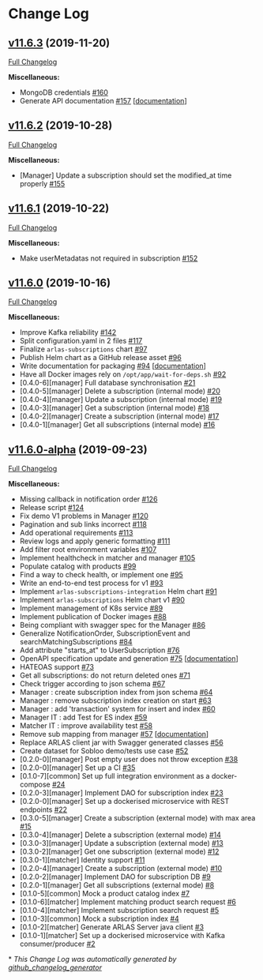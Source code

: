 # Change Log

## [v11.6.3](https://github.com/gisaia/ARLAS-subscriptions/tree/v11.6.3) (2019-11-20)

[Full Changelog](https://github.com/gisaia/ARLAS-subscriptions/compare/v11.6.2...v11.6.3)

**Miscellaneous:**

- MongoDB credentials [\#160](https://github.com/gisaia/ARLAS-subscriptions/issues/160)
- Generate API documentation [\#157](https://github.com/gisaia/ARLAS-subscriptions/issues/157) [[documentation](https://github.com/gisaia/ARLAS-subscriptions/labels/documentation)]

## [v11.6.2](https://github.com/gisaia/ARLAS-subscriptions/tree/v11.6.2) (2019-10-28)

[Full Changelog](https://github.com/gisaia/ARLAS-subscriptions/compare/v11.6.1...v11.6.2)

**Miscellaneous:**

- \[Manager\] Update a subscription should set the modified\_at time properly [\#155](https://github.com/gisaia/ARLAS-subscriptions/issues/155)

## [v11.6.1](https://github.com/gisaia/ARLAS-subscriptions/tree/v11.6.1) (2019-10-22)

[Full Changelog](https://github.com/gisaia/ARLAS-subscriptions/compare/v11.6.0...v11.6.1)

**Miscellaneous:**

- Make userMetadatas not required in subscription [\#152](https://github.com/gisaia/ARLAS-subscriptions/issues/152)

## [v11.6.0](https://github.com/gisaia/ARLAS-subscriptions/tree/v11.6.0) (2019-10-16)

[Full Changelog](https://github.com/gisaia/ARLAS-subscriptions/compare/v11.6.0-alpha...v11.6.0)

**Miscellaneous:**

- Improve Kafka reliability [\#142](https://github.com/gisaia/ARLAS-subscriptions/issues/142)
- Split configuration.yaml in 2 files  [\#117](https://github.com/gisaia/ARLAS-subscriptions/issues/117)
- Finalize `arlas-subscriptions` chart [\#97](https://github.com/gisaia/ARLAS-subscriptions/issues/97)
- Publish Helm chart as a GitHub release asset [\#96](https://github.com/gisaia/ARLAS-subscriptions/issues/96)
- Write documentation for packaging [\#94](https://github.com/gisaia/ARLAS-subscriptions/issues/94) [[documentation](https://github.com/gisaia/ARLAS-subscriptions/labels/documentation)]
- Have all Docker images rely on `/opt/app/wait-for-deps.sh` [\#92](https://github.com/gisaia/ARLAS-subscriptions/issues/92)
- \[0.4.0-6\]\[manager\] Full database synchronisation [\#21](https://github.com/gisaia/ARLAS-subscriptions/issues/21)
- \[0.4.0-5\]\[manager\] Delete a subscription \(internal mode\) [\#20](https://github.com/gisaia/ARLAS-subscriptions/issues/20)
- \[0.4.0-4\]\[manager\] Update a subscription \(internal mode\) [\#19](https://github.com/gisaia/ARLAS-subscriptions/issues/19)
- \[0.4.0-3\]\[manager\] Get a subscription \(internal mode\) [\#18](https://github.com/gisaia/ARLAS-subscriptions/issues/18)
- \[0.4.0-2\]\[manager\] Create a subscription \(internal mode\) [\#17](https://github.com/gisaia/ARLAS-subscriptions/issues/17)
- \[0.4.0-1\]\[manager\] Get all subscriptions \(internal mode\) [\#16](https://github.com/gisaia/ARLAS-subscriptions/issues/16)

## [v11.6.0-alpha](https://github.com/gisaia/ARLAS-subscriptions/tree/v11.6.0-alpha) (2019-09-23)

[Full Changelog](https://github.com/gisaia/ARLAS-subscriptions/compare/46315293fc9e52550883da20304c5b9cce9d4646...v11.6.0-alpha)

**Miscellaneous:**

- Missing callback in notification order [\#126](https://github.com/gisaia/ARLAS-subscriptions/issues/126)
- Release script [\#124](https://github.com/gisaia/ARLAS-subscriptions/issues/124)
- Fix demo V1 problems in Manager [\#120](https://github.com/gisaia/ARLAS-subscriptions/issues/120)
- Pagination and sub links incorrect [\#118](https://github.com/gisaia/ARLAS-subscriptions/issues/118)
- Add operational requirements [\#113](https://github.com/gisaia/ARLAS-subscriptions/issues/113)
- Review logs and apply generic formatting [\#111](https://github.com/gisaia/ARLAS-subscriptions/issues/111)
- Add filter root environment variables [\#107](https://github.com/gisaia/ARLAS-subscriptions/issues/107)
- Implement healthcheck in matcher and manager [\#105](https://github.com/gisaia/ARLAS-subscriptions/issues/105)
- Populate catalog with products [\#99](https://github.com/gisaia/ARLAS-subscriptions/issues/99)
- Find a way to check health, or implement one [\#95](https://github.com/gisaia/ARLAS-subscriptions/issues/95)
- Write an end-to-end test process for v1 [\#93](https://github.com/gisaia/ARLAS-subscriptions/issues/93)
- Implement `arlas-subscriptions-integration` Helm chart [\#91](https://github.com/gisaia/ARLAS-subscriptions/issues/91)
- Implement `arlas-subscriptions` Helm chart v1 [\#90](https://github.com/gisaia/ARLAS-subscriptions/issues/90)
- Implement management of K8s service [\#89](https://github.com/gisaia/ARLAS-subscriptions/issues/89)
- Implement publication of Docker images [\#88](https://github.com/gisaia/ARLAS-subscriptions/issues/88)
- Being compliant with swagger spec for the Manager [\#86](https://github.com/gisaia/ARLAS-subscriptions/issues/86)
- Generalize NotificationOrder, SubscriptionEvent and  searchMatchingSubscriptions [\#84](https://github.com/gisaia/ARLAS-subscriptions/issues/84)
- Add attribute "starts\_at" to UserSubscription [\#76](https://github.com/gisaia/ARLAS-subscriptions/issues/76)
- OpenAPI specification update and generation [\#75](https://github.com/gisaia/ARLAS-subscriptions/issues/75) [[documentation](https://github.com/gisaia/ARLAS-subscriptions/labels/documentation)]
- HATEOAS support [\#73](https://github.com/gisaia/ARLAS-subscriptions/issues/73)
- Get all subscriptions: do not return deleted ones [\#71](https://github.com/gisaia/ARLAS-subscriptions/issues/71)
- Check trigger according to json schema [\#67](https://github.com/gisaia/ARLAS-subscriptions/issues/67)
- Manager : create subscription index from json schema [\#64](https://github.com/gisaia/ARLAS-subscriptions/issues/64)
- Manager : remove subscription index creation on start [\#63](https://github.com/gisaia/ARLAS-subscriptions/issues/63)
- Manager : add 'transaction' system for insert and index [\#60](https://github.com/gisaia/ARLAS-subscriptions/issues/60)
- Manager IT : add Test for ES index [\#59](https://github.com/gisaia/ARLAS-subscriptions/issues/59)
- Matcher IT : improve availability test [\#58](https://github.com/gisaia/ARLAS-subscriptions/issues/58)
- Remove sub mapping from manager [\#57](https://github.com/gisaia/ARLAS-subscriptions/issues/57) [[documentation](https://github.com/gisaia/ARLAS-subscriptions/labels/documentation)]
- Replace ARLAS client jar with Swagger generated classes [\#56](https://github.com/gisaia/ARLAS-subscriptions/issues/56)
- Create dataset for Sobloo demo/tests use case [\#52](https://github.com/gisaia/ARLAS-subscriptions/issues/52)
- \[0.2.0-0\]\[manager\] Post empty user does not throw exception [\#38](https://github.com/gisaia/ARLAS-subscriptions/issues/38)
- \[0.2.0-0\]\[manager\] Set up a CI [\#35](https://github.com/gisaia/ARLAS-subscriptions/issues/35)
- \[0.1.0-7\]\[common\] Set up full integration environment as a docker-compose [\#24](https://github.com/gisaia/ARLAS-subscriptions/issues/24)
- \[0.2.0-3\]\[manager\] Implement DAO for subscription index [\#23](https://github.com/gisaia/ARLAS-subscriptions/issues/23)
- \[0.2.0-0\]\[manager\] Set up a dockerised microservice with REST endpoints [\#22](https://github.com/gisaia/ARLAS-subscriptions/issues/22)
- \[0.3.0-5\]\[manager\] Create a subscription \(external mode\) with max area [\#15](https://github.com/gisaia/ARLAS-subscriptions/issues/15)
- \[0.3.0-4\]\[manager\] Delete a subscription \(external mode\) [\#14](https://github.com/gisaia/ARLAS-subscriptions/issues/14)
- \[0.3.0-3\]\[manager\] Update a subscription \(external mode\) [\#13](https://github.com/gisaia/ARLAS-subscriptions/issues/13)
- \[0.3.0-2\]\[manager\] Get one subscription \(external mode\) [\#12](https://github.com/gisaia/ARLAS-subscriptions/issues/12)
- \[0.3.0-1\]\[matcher\] Identity support [\#11](https://github.com/gisaia/ARLAS-subscriptions/issues/11)
- \[0.2.0-4\]\[manager\] Create a subscription \(external mode\) [\#10](https://github.com/gisaia/ARLAS-subscriptions/issues/10)
- \[0.2.0-2\]\[manager\] Implement DAO for subscription DB [\#9](https://github.com/gisaia/ARLAS-subscriptions/issues/9)
- \[0.2.0-1\]\[manager\] Get all subscriptions \(external mode\) [\#8](https://github.com/gisaia/ARLAS-subscriptions/issues/8)
- \[0.1.0-5\]\[common\] Mock a product catalog index [\#7](https://github.com/gisaia/ARLAS-subscriptions/issues/7)
- \[0.1.0-6\]\[matcher\] Implement matching product search request [\#6](https://github.com/gisaia/ARLAS-subscriptions/issues/6)
- \[0.1.0-4\]\[matcher\] Implement subscription search request [\#5](https://github.com/gisaia/ARLAS-subscriptions/issues/5)
- \[0.1.0-3\]\[common\] Mock a subscription index [\#4](https://github.com/gisaia/ARLAS-subscriptions/issues/4)
- \[0.1.0-2\]\[matcher\] Generate ARLAS Server java client [\#3](https://github.com/gisaia/ARLAS-subscriptions/issues/3)
- \[0.1.0-1\]\[matcher\] Set up a dockerised microservice with Kafka consumer/producer [\#2](https://github.com/gisaia/ARLAS-subscriptions/issues/2)



\* *This Change Log was automatically generated by [github_changelog_generator](https://github.com/skywinder/Github-Changelog-Generator)*